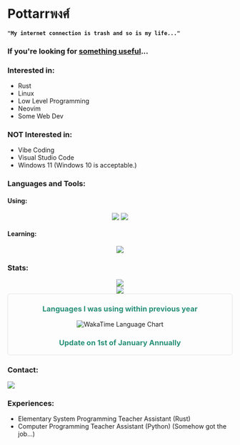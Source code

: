 # Pottarrพงศ์

**`"My internet connection is trash and so is my life..."`**

### If you're looking for [something useful](https://github.com/Pottarr/KMITL-SE-Classes-Archive)...

### Interested in:

- Rust
- Linux
- Low Level Programming
- Neovim
- Some Web Dev

### NOT Interested in:

- Vibe Coding
- Visual Studio Code
- Windows 11 (Windows 10 is acceptable.)

### Languages and Tools:

#### Using:

<div align="center">
    <img src="https://skillicons.dev/icons?i=rust,latex,neovim,nix,linux,markdown,python,bash&theme=dark" />
    <img src="https://skillicons.dev/icons?i=c,cpp,html,css,typescript,javascript,java,lua&theme=dark" />
</div>

#### Learning:

<div align="center">
    <img src="https://skillicons.dev/icons?i=go&theme=dark" />
</div>

### Stats:

<div align="center" flex="row">
    <img src="https://github-readme-stats.vercel.app/api?username=Pottarr&show_icons=true&theme=gotham" />
</div>
<div align="center" flex="row">
    <img src="https://github-readme-stats.vercel.app/api/top-langs/?username=Pottarr&layout=donut-vertical&theme=gotham" />
</div>
<div style="border-radius: 5px; border: 1px solid #E4E2E2;" align="center" flex="row">
    <h3 style="color: #268F77">Languages I was using within previous year</h3>
    <img src="https://github.com/Pottarr/Pottarr/blob/main/wakatime-languages-pie-svg.svg" alt="WakaTime Language Chart" />
    <h3 style="color: #268F77">Update on 1st of January Annually</h3>
</div>


### Contact:

<a href="https://www.linkedin.com/in/pottarrpongs/"><img src="https://skillicons.dev/icons?i=linkedin&theme=dark" /></a>

### Experiences:

- Elementary System Programming Teacher Assistant (Rust)
- Computer Programming Teacher Assistant (Python) (Somehow got the job...)

